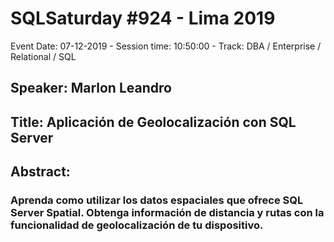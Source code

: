 # SQLSaturday #924 - Lima 2019
Event Date: 07-12-2019 - Session time: 10:50:00 - Track: DBA / Enterprise / Relational / SQL
## Speaker: Marlon Leandro
## Title: Aplicación de Geolocalización con SQL Server
## Abstract:
### Aprenda como utilizar los datos espaciales que ofrece SQL Server Spatial. Obtenga información de distancia y rutas con la funcionalidad de geolocalización de tu dispositivo.
